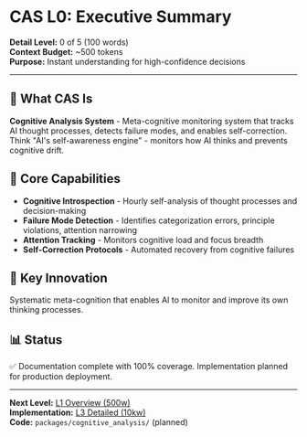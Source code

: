 # CAS L0: Executive Summary

**Detail Level:** 0 of 5 (100 words)  
**Context Budget:** ~500 tokens  
**Purpose:** Instant understanding for high-confidence decisions  

---

## 🎯 **What CAS Is**

**Cognitive Analysis System** - Meta-cognitive monitoring system that tracks AI thought processes, detects failure modes, and enables self-correction. Think "AI's self-awareness engine" - monitors how AI thinks and prevents cognitive drift.

## 🔧 **Core Capabilities**

- **Cognitive Introspection** - Hourly self-analysis of thought processes and decision-making
- **Failure Mode Detection** - Identifies categorization errors, principle violations, attention narrowing
- **Attention Tracking** - Monitors cognitive load and focus breadth
- **Self-Correction Protocols** - Automated recovery from cognitive failures

## 🌟 **Key Innovation**

Systematic meta-cognition that enables AI to monitor and improve its own thinking processes.

## 📊 **Status**

✅ Documentation complete with 100% coverage. Implementation planned for production deployment.

---

**Next Level:** [L1 Overview (500w)](L1_overview.md)  
**Implementation:** [L3 Detailed (10kw)](L3_detailed.md)  
**Code:** `packages/cognitive_analysis/` (planned)
